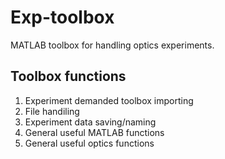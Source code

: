 # Exp-toolbox
MATLAB toolbox for handling optics experiments.

## Toolbox functions
1. Experiment demanded toolbox importing
2. File handiling
3. Experiment data saving/naming
4. General useful MATLAB functions
5. General useful optics functions
